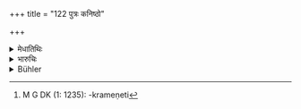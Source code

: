 +++
title = "122 पुत्रः कनिष्ठो"

+++

<details><summary>मेधातिथिः</summary>

**ज्येष्ठा** प्रथमोढा । पश्चाद् ऊढा **कनिष्ठा** । तयोर् जातानाम् किं मातुर् उद्वाहक्रमेण ज्यैष्ठ्यं स्यात् स्वजन्मक्रमेण वेति[^३१७] संशयम् उपन्यस्योत्तरत्र निर्णेष्यते संप्रतिपत्तुम् ॥ ९.१२२ ॥


[^३१७]:
     M G DK (1: 1235): -krameṇeti
</details>

<details><summary>भारुचिः</summary>

किं मातुर् उद्वाहक्रमेण ज्यैष्ठ्यम् उतापत्यजन्मक्रमेणेत्य् एवं [संशय], अयं निर्णयक्रमो विधीयते ॥ ९.१२२ ॥
</details>

<details><summary>Bühler</summary>

122	If there be a doubt, how the division shall be made, in case the younger son is born of the elder wife and the elder son of the younger wife,
</details>
